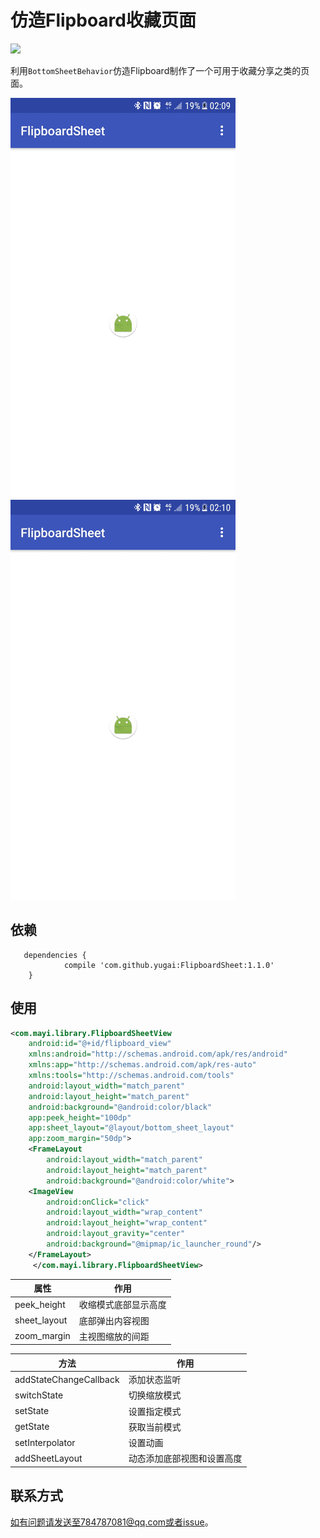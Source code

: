 # 仿造Flipboard收藏页面
[![](https://jitpack.io/v/HuangGangHust/DragPhotoView.svg)](https://jitpack.io/#HuangGangHust/DragPhotoView)

利用`BottomSheetBehavior`仿造Flipboard制作了一个可用于收藏分享之类的页面。

![image1](https://github.com/yugai/FlipboardSheet/blob/master/image/image1.gif)
![image2](https://github.com/yugai/FlipboardSheet/blob/master/image/image2.gif)

## 依赖

```
   dependencies {
	        compile 'com.github.yugai:FlipboardSheet:1.1.0'
	}
```
## 使用


```xml
<com.mayi.library.FlipboardSheetView 
    android:id="@+id/flipboard_view" 
    xmlns:android="http://schemas.android.com/apk/res/android" 
    xmlns:app="http://schemas.android.com/apk/res-auto" 
    xmlns:tools="http://schemas.android.com/tools" 
    android:layout_width="match_parent" 
    android:layout_height="match_parent" 
    android:background="@android:color/black" 
    app:peek_height="100dp"  
    app:sheet_layout="@layout/bottom_sheet_layout" 
    app:zoom_margin="50dp">  
    <FrameLayout 
        android:layout_width="match_parent" 
        android:layout_height="match_parent" 
        android:background="@android:color/white">  
    <ImageView 
        android:onClick="click" 
        android:layout_width="wrap_content" 
        android:layout_height="wrap_content" 
        android:layout_gravity="center" 
        android:background="@mipmap/ic_launcher_round"/> 
    </FrameLayout>
     </com.mayi.library.FlipboardSheetView>
```

属性 | 作用
------- | -------
peek_height | 收缩模式底部显示高度
sheet_layout | 底部弹出内容视图
zoom_margin | 主视图缩放的间距



方法 | 作用
------- | -------
addStateChangeCallback | 添加状态监听
switchState | 切换缩放模式
setState | 设置指定模式
getState | 获取当前模式
setInterpolator | 设置动画
addSheetLayout | 动态添加底部视图和设置高度

## 联系方式
如有问题请发送至784787081@qq.com或者issue。







